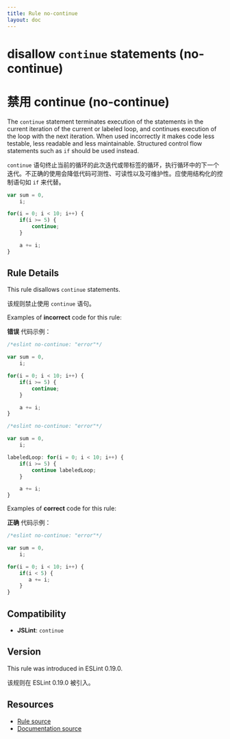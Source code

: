 ```yaml
---
title: Rule no-continue
layout: doc
---
```

<!-- Note: No pull requests accepted for this file. See README.md in the root directory for details. -->

# disallow `continue` statements (no-continue)

# 禁用 continue (no-continue)

The `continue` statement terminates execution of the statements in the current iteration of the current or labeled loop, and continues execution of the loop with the next iteration. When used incorrectly it makes code less testable, less readable and less maintainable. Structured control flow statements such as `if` should be used instead.

`continue` 语句终止当前的循环的此次迭代或带标签的循环，执行循环中的下一个迭代。不正确的使用会降低代码可测性、可读性以及可维护性。应使用结构化的控制语句如 `if` 来代替。

```js
var sum = 0,
    i;

for(i = 0; i < 10; i++) {
    if(i >= 5) {
        continue;
    }

    a += i;
}
```

## Rule Details

This rule disallows `continue` statements.

该规则禁止使用 `continue` 语句。

Examples of **incorrect** code for this rule:

**错误** 代码示例：

```js
/*eslint no-continue: "error"*/

var sum = 0,
    i;

for(i = 0; i < 10; i++) {
    if(i >= 5) {
        continue;
    }

    a += i;
}
```

```js
/*eslint no-continue: "error"*/

var sum = 0,
    i;

labeledLoop: for(i = 0; i < 10; i++) {
    if(i >= 5) {
        continue labeledLoop;
    }

    a += i;
}
```

Examples of **correct** code for this rule:

**正确** 代码示例：

```js
/*eslint no-continue: "error"*/

var sum = 0,
    i;

for(i = 0; i < 10; i++) {
    if(i < 5) {
       a += i;
    }
}
```

## Compatibility

* **JSLint**: `continue`

## Version

This rule was introduced in ESLint 0.19.0.

该规则在 ESLint 0.19.0 被引入。

## Resources

* [Rule source](https://github.com/eslint/eslint/tree/master/lib/rules/no-continue.js)
* [Documentation source](https://github.com/eslint/eslint/tree/master/docs/rules/no-continue.md)
